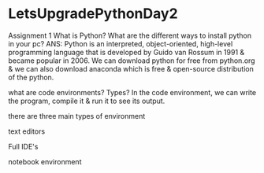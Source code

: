 # LetsUpgradePythonDay2
Assignment 1
What is Python? What are the different ways to install python in your pc? ANS: Python is an interpreted, object-oriented, high-level programming language that is developed by Guido van Rossum in 1991 & became popular in 2006. We can download python for free from python.org & we can also download anaconda which is free & open-source distribution of the python.

what are code environments? Types? In the code environment, we can write the program, compile it & run it to see its output.

there are three main types of environment

text editors

Full IDE's

notebook environment
